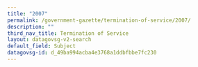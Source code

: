 ```yaml
---
title: "2007"
permalink: /government-gazette/termination-of-service/2007/
description: ""
third_nav_title: Termination of Service
layout: datagovsg-v2-search
default_field: Subject
datagovsg-id: d_49ba994acba4e3768a1ddbfbbe7fc230
---
```

